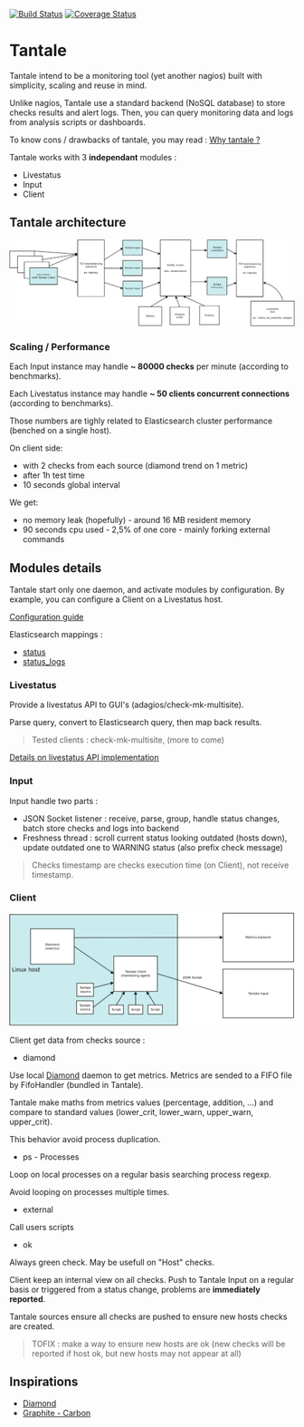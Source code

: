 [![Build Status](https://travis-ci.org/redref/tantale.svg?branch=master)](https://travis-ci.org/redref/tantale)
[![Coverage Status](https://coveralls.io/repos/github/redref/tantale/badge.svg?branch=master)](https://coveralls.io/github/redref/tantale?branch=master)

# Tantale

Tantale intend to be a monitoring tool (yet another nagios) built with simplicity, scaling and reuse in mind.

Unlike nagios, Tantale use a standard backend (NoSQL database) to store checks results and alert logs. Then, you can query monitoring data and logs from analysis scripts or dashboards.

To know cons / drawbacks of tantale, you may read :
[Why tantale ?](docs/why-tantale.md)

Tantale works with 3 **independant** modules :
  * Livestatus
  * Input
  * Client

## Tantale architecture

![overall](docs/overall.png)

### Scaling / Performance

Each Input instance may handle **~ 80000 checks** per minute (according to benchmarks).

Each Livestatus instance may handle **~ 50 clients concurrent connections** (according to benchmarks).

Those numbers are tighly related to Elasticsearch cluster performance (benched on a single host).

On client side:
  * with 2 checks from each source (diamond trend on 1 metric)
  * after 1h test time
  * 10 seconds global interval

We get:
  * no memory leak (hopefully) - around 16 MB resident memory
  * 90 seconds cpu used - 2,5% of one core - mainly forking external commands

## Modules details

Tantale start only one daemon, and activate modules by configuration. By example, you can configure a Client on a Livestatus host.

[Configuration guide](docs/configuration.md)

Elasticsearch mappings :
  * [status](src/tantale/backends/elasticsearch/status.template)
  * [status_logs](src/tantale/backends/elasticsearch/status_logs.template)

### Livestatus

Provide a livestatus API to GUI's (adagios/check-mk-multisite).

Parse query, convert to Elasticsearch query, then map back results.

>Tested clients : check-mk-multisite, (more to come)

[Details on livestatus API implementation](docs/livestatus.md)

### Input

Input handle two parts :
  * JSON Socket listener : receive, parse, group, handle status changes, batch store checks and logs into backend
  * Freshness thread : scroll current status looking outdated (hosts down), update outdated one to WARNING status (also prefix check message)

>Checks timestamp are checks execution time (on Client), not receive timestamp.

### Client

![Client view](docs/client.png)

Client get data from checks source :

  * diamond

  Use local [Diamond](https://github.com/python-diamond/Diamond) daemon to get metrics. Metrics are sended to a FIFO file by FifoHandler (bundled in Tantale).

  Tantale make maths from metrics values (percentage, addition, ...) and compare to standard values (lower_crit, lower_warn, upper_warn, upper_crit).
  
  This behavior avoid process duplication.

  * ps - Processes

  Loop on local processes on a regular basis searching process regexp.

  Avoid looping on processes multiple times.

  * external

  Call users scripts 

  * ok

  Always green check. May be usefull on "Host" checks.

Client keep an internal view on all checks. Push to Tantale Input on a regular basis or triggered from a status change, problems are **immediately reported**.

Tantale sources ensure all checks are pushed to ensure new hosts checks are created.

>TOFIX : make a way to ensure new hosts are ok (new checks will be reported if host ok, but new hosts may not appear at all)

## Inspirations

  * [Diamond](https://github.com/python-diamond/Diamond)
  * [Graphite - Carbon](https://github.com/graphite-project/carbon)
